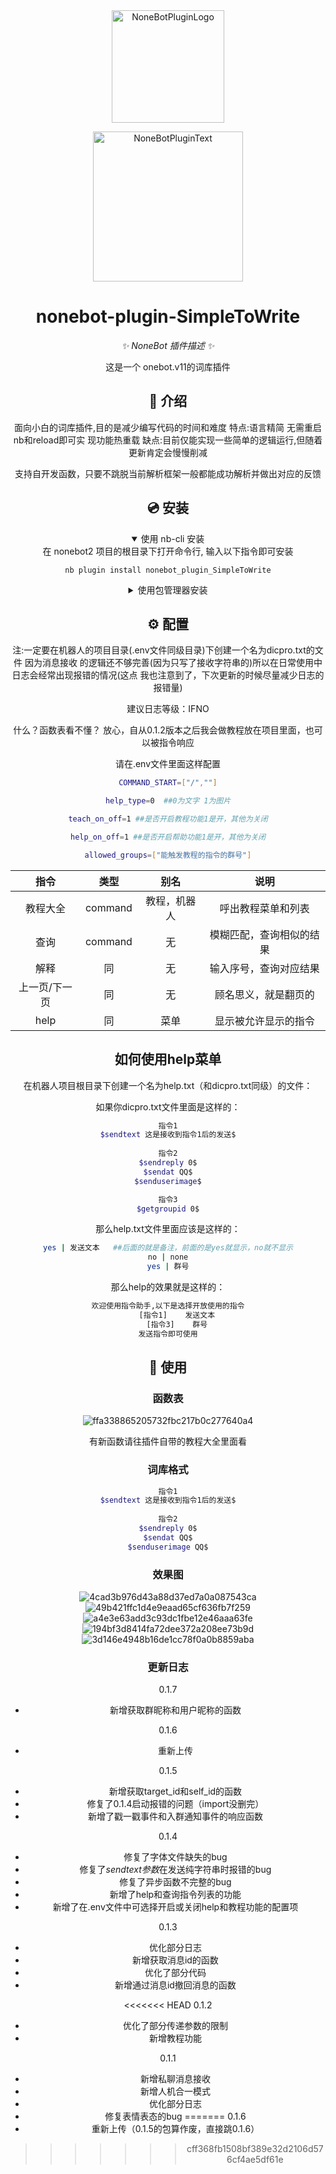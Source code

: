 <div align="center">
  <a href="https://v2.nonebot.dev/store"><img src="https://github.com/A-kirami/nonebot-plugin-template/blob/resources/nbp_logo.png" width="180" height="180" alt="NoneBotPluginLogo"></a>
  <br>
  <p><img src="https://github.com/A-kirami/nonebot-plugin-template/blob/resources/NoneBotPlugin.svg" width="240" alt="NoneBotPluginText"></p>
</div>

<div align="center">

# nonebot-plugin-SimpleToWrite

_✨ NoneBot 插件描述 ✨_

这是一个 onebot.v11的词库插件

## 📖 介绍

面向小白的词库插件,目的是减少编写代码的时间和难度 特点:语言精简 无需重启nb和reload即可实
现功能热重载 缺点:目前仅能实现一些简单的逻辑运行,但随着更新肯定会慢慢削减

支持自开发函数，只要不跳脱当前解析框架一般都能成功解析并做出对应的反馈

## 💿 安装

<details open>
<summary>使用 nb-cli 安装</summary>
在 nonebot2 项目的根目录下打开命令行, 输入以下指令即可安装

    nb plugin install nonebot_plugin_SimpleToWrite

</details>

<details>
<summary>使用包管理器安装</summary>
在 nonebot2 项目的插件目录下, 打开命令行, 根据你使用的包管理器, 输入相应的安装命令

<details>
<summary>pip</summary>

    pip install nonebot_plugin_SimpleToWrite
</details>

打开 nonebot2 项目根目录下的 `pyproject.toml` 文件, 在 `[tool.nonebot]` 部分追加写入

    plugins = ["nonebot_plugin_SimpleToWrite"]

</details>

## ⚙️ 配置

注:一定要在机器人的项目目录(.env文件同级目录)下创建一个名为dicpro.txt的文件 因为消息接收
的逻辑还不够完善(因为只写了接收字符串的)所以在日常使用中日志会经常出现报错的情况(这点
我也注意到了，下次更新的时候尽量减少日志的报错量)

建议日志等级：IFNO


什么？函数表看不懂？
放心，自从0.1.2版本之后我会做教程放在项目里面，也可以被指令响应

请在.env文件里面这样配置

```bash
COMMAND_START=["/",""]

help_type=0  ##0为文字 1为图片

teach_on_off=1 ##是否开启教程功能1是开，其他为关闭

help_on_off=1 ##是否开启帮助功能1是开，其他为关闭

allowed_groups=["能触发教程的指令的群号"]

```

| 指令 | 类型 | 别名 | 说明 |
|:-----:|:----:|:----:|:----:|
| 教程大全 | command | 教程，机器人 | 呼出教程菜单和列表 |
| 查询 | command | 无 | 模糊匹配，查询相似的结果 |
| 解释 | 同 | 无 | 输入序号，查询对应结果 |
| 上一页/下一页 | 同 | 无 | 顾名思义，就是翻页的 |
| help | 同 | 菜单 | 显示被允许显示的指令 |

## 如何使用help菜单

在机器人项目根目录下创建一个名为help.txt（和dicpro.txt同级）的文件：

如果你dicpro.txt文件里面是这样的：

```bash
指令1
$sendtext 这是接收到指令1后的发送$
  
指令2
$sendreply 0$
$sendat QQ$
$senduserimage$

指令3
$getgroupid 0$
```

那么help.txt文件里面应该是这样的：

```bash
yes | 发送文本   ##后面的就是备注，前面的是yes就显示，no就不显示
no | none
yes | 群号
```

那么help的效果就是这样的：
```bash
欢迎使用指令助手,以下是选择开放使用的指令
    [指令1]    发送文本
    [指令3]    群号
发送指令即可使用
```

## 🎉 使用
### 函数表

![ffa338865205732fbc217b0c277640a4](https://github.com/user-attachments/assets/58811893-93a0-4af3-8ddc-14f58f8668b0)

有新函数请往插件自带的教程大全里面看

### 词库格式
```bash
指令1
$sendtext 这是接收到指令1后的发送$
  
指令2
$sendreply 0$
$sendat QQ$
$senduserimage QQ$
```

### 效果图
![4cad3b976d43a88d37ed7a0a087543ca](https://github.com/user-attachments/assets/ec2dd919-aa85-4a11-9326-801ab99fd579)
![49b421ffc1d4e9eaad65cf636fb7f259](https://github.com/user-attachments/assets/89569d6f-d6b3-45d3-afba-c83db5dd38de)
![a4e3e63add3c93dc1fbe12e46aaa63fe](https://github.com/user-attachments/assets/eb4f1192-4434-4cd2-a652-5623b32aa04c)
![194bf3d8414fa72dee372a208ee73b9d](https://github.com/user-attachments/assets/163d704c-243b-4104-a7be-79e7f4a7b4df)
![3d146e4948b16de1cc78f0a0b8859aba](https://github.com/user-attachments/assets/09982c19-6c80-4a25-9023-85fb39b01951)



### 更新日志
0.1.7
- 新增获取群昵称和用户昵称的函数

0.1.6
- 重新上传

0.1.5
- 新增获取target_id和self_id的函数
- 修复了0.1.4启动报错的问题（import没删完）
- 新增了戳一戳事件和入群通知事件的响应函数

0.1.4
- 修复了字体文件缺失的bug
- 修复了$sendtext 参数$在发送纯字符串时报错的bug
- 修复了异步函数不完整的bug
- 新增了help和查询指令列表的功能
- 新增了在.env文件中可选择开启或关闭help和教程功能的配置项

0.1.3
- 优化部分日志
- 新增获取消息id的函数
- 优化了部分代码
- 新增通过消息id撤回消息的函数

<<<<<<< HEAD
0.1.2
- 优化了部分传递参数的限制
- 新增教程功能

0.1.1
- 新增私聊消息接收
- 新增人机合一模式
- 优化部分日志
- 修复表情表态的bug
=======
0.1.6
- 重新上传（0.1.5的包算作废，直接跳0.1.6）
>>>>>>> cff368fb1508bf389e32d2106d576cf4ae5df61e
